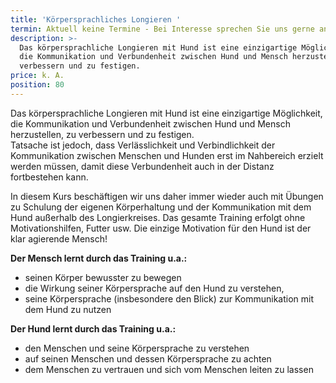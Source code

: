 ```yaml
---
title: 'Körpersprachliches Longieren '
termin: Aktuell keine Termine - Bei Interesse sprechen Sie uns gerne an!
description: >-
  Das körpersprachliche Longieren mit Hund ist eine einzigartige Möglichkeit,
  die Kommunikation und Verbundenheit zwischen Hund und Mensch herzustellen, zu
  verbessern und zu festigen.
price: k. A.
position: 80
---
```

Das körpersprachliche Longieren mit Hund ist eine einzigartige Möglichkeit, die Kommunikation und Verbundenheit zwischen Hund und Mensch herzustellen, zu verbessern und zu festigen.\
Tatsache ist jedoch, dass Verlässlichkeit und Verbindlichkeit der Kommunikation zwischen Menschen und Hunden erst im Nahbereich erzielt werden müssen, damit diese Verbundenheit auch in der Distanz fortbestehen kann. 

In diesem Kurs beschäftigen wir uns daher immer wieder auch mit Übungen zu Schulung der eigenen Körperhaltung und der Kommunikation mit dem Hund außerhalb des Longierkreises. Das gesamte Training erfolgt ohne Motivationshilfen, Futter usw. Die einzige Motivation für den Hund ist der klar agierende Mensch!

**Der Mensch lernt durch das Training u.a.:**

* seinen Körper bewusster zu bewegen 
* die Wirkung seiner Körpersprache auf den Hund zu verstehen,
* seine Körpersprache (insbesondere den Blick) zur Kommunikation mit dem Hund zu nutzen

**Der Hund lernt durch das Training u.a.:**

* den Menschen und seine Körpersprache zu verstehen
* auf seinen Menschen und dessen Körpersprache zu achten
* dem Menschen zu vertrauen und sich vom Menschen leiten zu lassen
